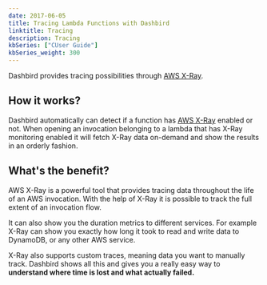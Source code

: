 ```yaml
---
date: 2017-06-05
title: Tracing Lambda Functions with Dashbird
linktitle: Tracing
description: Tracing
kbSeries: ["CUser Guide"]
kbSeries_weight: 300
---
```


Dashbird provides tracing possibilities through [AWS X-Ray](https://aws.amazon.com/xray/).

<h2>
  <span class="h2 underlined bold">How it works?</span>
</h2>

Dashbird automatically can detect if a function has [AWS X-Ray](https://aws.amazon.com/xray/) enabled or not.
When opening an invocation belonging to a lambda that has X-Ray monitoring enabled it will fetch X-Ray data on-demand and show the results in an orderly fashion.

<h2>
  <span class="h2 underlined bold">What's the benefit?</span>
</h2>

AWS X-Ray is a powerful tool that provides tracing data throughout the life of an AWS invocation. With the help of X-Ray it is possible to track the full extent of an invocation flow.

It can also show you the duration metrics to different services. For example X-Ray can show you exactly how long it took to read and write data to DynamoDB, or any other AWS service.

X-Ray also supports custom traces, meaning data you want to manually track. Dashbird shows all this and gives you a really easy way to **understand where time is lost and what actually failed.**
